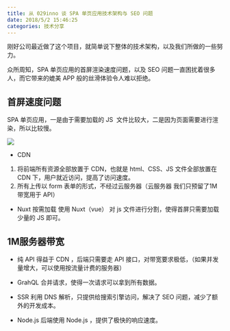 ```yaml
---
title: 从 029inno 谈 SPA 单页应用技术架构与 SEO 问题
date: 2018/5/2 15:46:25
categories: 技术分享
---
```


刚好公司最近做了这个项目，就简单说下整体的技术架构，以及我们所做的一些努力。

众所周知，SPA 单页应用的首屏渲染速度问题，以及 SEO 问题一直困扰着很多人，而它带来的媲美 APP 般的丝滑体验令人难以拒绝。

## 首屏速度问题

SPA 单页应用，一是由于需要加载的 JS  文件比较大，二是因为页面需要进行渲染，所以比较慢。

![](/src/img/029inno.svg)

- CDN
1. 将前端所有资源全部放置于 CDN，也就是 html、CSS、JS 文件全部放置在 CDN 下，用户就近访问，提高了访问速度。
2. 所有上传以 form 表单的形式，不经过云服务器（云服务器 我们只预留了1M 带宽用于 API）

- Nuxt 按需加载
使用 Nuxt（vue） 对 js 文件进行分割，使得首屏只需要加载少量的 JS 即可。

## 1M服务器带宽

- 纯 API
得益于 CDN ，后端只需要走 API 接口，对带宽要求极低，（如果并发量增大，可以使用按流量计费的服务器）

- GrahQL
合并请求，使得一次请求可以拿到所有数据。

- SSR
利用 DNS 解析，只提供给搜索引擎访问，解决了 SEO 问题，减少了额外的开发成本。

- Node.js
后端使用 Node.js ，提供了极快的响应速度。


